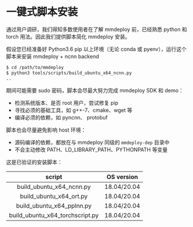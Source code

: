 # 一键式脚本安装

通过用户调研，我们得知多数使用者在了解 mmdeploy 前，已经熟悉 python 和 torch 用法。因此我们提供脚本简化 mmdeploy 安装。

假设您已经准备好 Python3.6 pip 以上环境（无论 conda 或 pyenv），运行这个脚本来安装 mmdeploy + ncnn backend

```bash
$ cd /path/to/mmdeploy
$ python3 tools/scripts/build_ubuntu_x64_ncnn.py
..
```

期间可能需要 sudo 密码，脚本会尽最大努力完成 mmdeploy SDK 和 demo：

- 检测系统版本、是否 root 用户，尝试修复 pip
- 寻找必须的基础工具，如 g++-7、cmake、wget 等
- 编译必须的依赖，如 pyncnn、 protobuf

脚本也会尽量避免影响 host 环境：

- 源码编译的依赖，都放在与 mmdeploy 同级的 `mmdeploy-dep` 目录中
- 不会主动修改 PATH、LD_LIBRARY_PATH、PYTHONPATH 等变量

这是已验证的安装脚本：

|             script              | OS version  |
| :-----------------------------: | :---------: |
|    build_ubuntu_x64_ncnn.py     | 18.04/20.04 |
|     build_ubuntu_x64_ort.py     | 18.04/20.04 |
|    build_ubuntu_x64_pplnn.py    | 18.04/20.04 |
| build_ubuntu_x64_torchscript.py | 18.04/20.04 |
